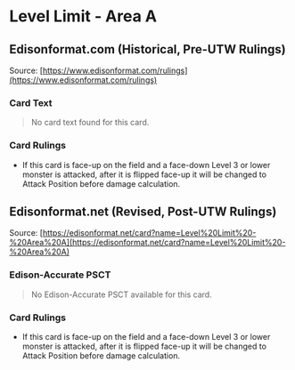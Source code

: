 # Level Limit - Area A

## Edisonformat.com (Historical, Pre-UTW Rulings)

Source: [https://www.edisonformat.com/rulings](https://www.edisonformat.com/rulings)

### Card Text

> No card text found for this card.

### Card Rulings

*   If this card is face-up on the field and a face-down Level 3 or lower monster is attacked, after it is flipped face-up it will be changed to Attack Position before damage calculation.

## Edisonformat.net (Revised, Post-UTW Rulings)

Source: [https://edisonformat.net/card?name=Level%20Limit%20-%20Area%20A](https://edisonformat.net/card?name=Level%20Limit%20-%20Area%20A)

### Edison-Accurate PSCT

> No Edison-Accurate PSCT available for this card.

### Card Rulings

*   If this card is face-up on the field and a face-down Level 3 or lower monster is attacked, after it is flipped face-up it will be changed to Attack Position before damage calculation.
            